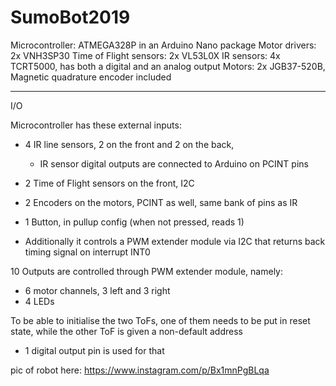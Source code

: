 # SumoBot2019

Microcontroller:        ATMEGA328P in an Arduino Nano package
Motor drivers:          2x VNH3SP30
Time of Flight sensors: 2x VL53L0X
IR sensors:             4x TCRT5000, has both a digital and an analog output
Motors:                 2x JGB37-520B, Magnetic quadrature encoder included

___________________________
I/O

Microcontroller has these external inputs:
- 4 IR line sensors, 2 on the front and 2 on the back, 
  - IR sensor digital outputs are connected to Arduino on PCINT pins
- 2 Time of Flight sensors on the front, I2C
- 2 Encoders on the motors, PCINT as well, same bank of pins as IR
- 1 Button, in pullup config (when not pressed, reads 1)

- Additionally it controls a PWM extender module via I2C that returns back timing signal on interrupt INT0

10 Outputs are controlled through PWM extender module, namely:
- 6 motor channels, 3 left and 3 right
- 4 LEDs

To be able to initialise the two ToFs, one of them needs to be put in reset state, 
while the other ToF is given a non-default address 
- 1 digital output pin is used for that


pic of robot here:
https://www.instagram.com/p/Bx1mnPgBLqa

